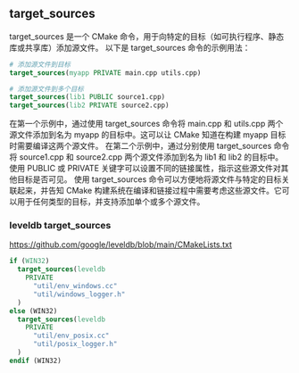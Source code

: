 ## target_sources
target_sources 是一个 CMake 命令，用于向特定的目标（如可执行程序、静态库或共享库）添加源文件。
以下是 target_sources 命令的示例用法：
```CMake
# 添加源文件到目标
target_sources(myapp PRIVATE main.cpp utils.cpp)

# 添加源文件到多个目标
target_sources(lib1 PUBLIC source1.cpp)
target_sources(lib2 PRIVATE source2.cpp)
```
在第一个示例中，通过使用 target_sources 命令将 main.cpp 和 utils.cpp 两个源文件添加到名为 myapp 的目标中。这可以让 CMake 知道在构建 myapp 目标时需要编译这两个源文件。
在第二个示例中，通过分别使用 target_sources 命令将 source1.cpp 和 source2.cpp 两个源文件添加到名为 lib1 和 lib2 的目标中。使用 PUBLIC 或 PRIVATE 关键字可以设置不同的链接属性，指示这些源文件对其他目标是否可见。
使用 target_sources 命令可以方便地将源文件与特定的目标关联起来，并告知 CMake 构建系统在编译和链接过程中需要考虑这些源文件。它可以用于任何类型的目标，并支持添加单个或多个源文件。

### leveldb target_sources
https://github.com/google/leveldb/blob/main/CMakeLists.txt
```CMake
if (WIN32)
  target_sources(leveldb
    PRIVATE
      "util/env_windows.cc"
      "util/windows_logger.h"
  )
else (WIN32)
  target_sources(leveldb
    PRIVATE
      "util/env_posix.cc"
      "util/posix_logger.h"
  )
endif (WIN32)
```